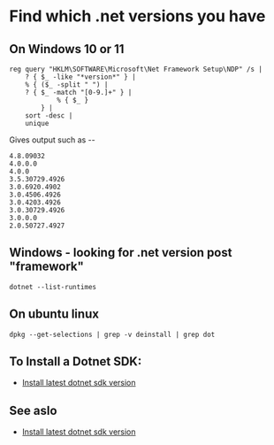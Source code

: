 # Find which .net versions you have



## On Windows 10 or 11

    reg query "HKLM\SOFTWARE\Microsoft\Net Framework Setup\NDP" /s | 
		? { $_ -like "*version*" } | 
		% { ($_ -split " ") | 
		? { $_ -match "[0-9.]+" } | 
				% { $_ } 
			} |
		sort -desc |
		unique

Gives output such as --


	4.8.09032
	4.0.0.0
	4.0.0
	3.5.30729.4926
	3.0.6920.4902
	3.0.4506.4926
	3.0.4203.4926
	3.0.30729.4926
	3.0.0.0
	2.0.50727.4927


## Windows - looking for .net version post "framework"



    dotnet --list-runtimes




## On ubuntu linux




	dpkg --get-selections | grep -v deinstall | grep dot


## To Install a Dotnet SDK:

- [Install latest dotnet sdk version](install_dotnet_sdk.md)



## See aslo

- [Install latest dotnet sdk version](install_dotnet_sdk.md)
